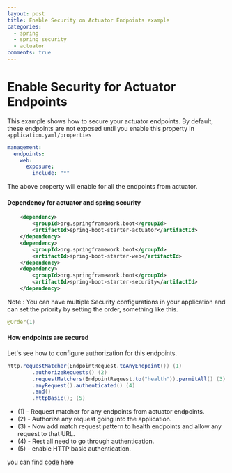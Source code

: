 ```yaml
---
layout: post
title: Enable Security on Actuator Endpoints example
categories:
  - spring
  - spring security
  - actuator
comments: true
---
```


# Enable Security for Actuator Endpoints
This example shows how to secure your actuator endpoints. 
By default, these endpoints are not exposed until you enable this 
property in `application.yaml/properties`

```yaml
management:
  endpoints:
    web:
      exposure:
        include: "*"
```

The above property will enable for all the endpoints from actuator.


#### Dependency for actuator and spring security

```xml
    <dependency>
        <groupId>org.springframework.boot</groupId>
        <artifactId>spring-boot-starter-actuator</artifactId>
    </dependency>
    <dependency>
        <groupId>org.springframework.boot</groupId>
        <artifactId>spring-boot-starter-web</artifactId>
    </dependency>
    <dependency>
        <groupId>org.springframework.boot</groupId>
        <artifactId>spring-boot-starter-security</artifactId>
    </dependency>
```


Note : You can have multiple Security configurations in your application and 
can set the priority by setting the order, something like this.

```java
@Order(1)
```

#### How endpoints are secured
Let's see how to configure authorization for this endpoints.

```java
http.requestMatcher(EndpointRequest.toAnyEndpoint()) (1)
        .authorizeRequests() (2)
        .requestMatchers(EndpointRequest.to("health")).permitAll() (3)
        .anyRequest().authenticated() (4)
        .and()
        .httpBasic(); (5)
```

 - (1) - Request matcher for any endpoints from actuator endpoints.
 - (2) - Authorize any request going into the application.
 - (3) - Now add match request pattern to health endpoints and allow any request to that URL.
 - (4) - Rest all need to go through authentication.
 - (5) - enable HTTP basic authentication.

you can find [code](https://github.com/nbenjamin/spring-security-samples/tree/master/without-webflux-actuator-endpoint-security) here

